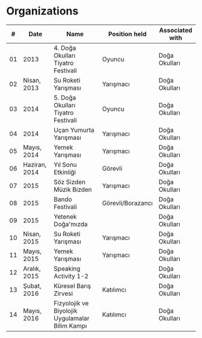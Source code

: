 # Organizations

|#     | Date          | Name                                            | Position held     | Associated with |
|------|---------------|-------------------------------------------------|-------------------|-----------------|
| 01   | 2013          | 4. Doğa Okulları Tiyatro Festivali              | Oyuncu            | Doğa Okulları   |
| 02   | Nisan, 2013   | Su Roketi Yarışması                             | Yarışmacı         | Doğa Okulları   |
| 03   | 2014          | 5\. Doğa Okulları Tiyatro Festivali             | Oyuncu            | Doğa Okulları   |
| 04   | 2014          | Uçan Yumurta Yarışması                          | Yarışmacı         | Doğa Okulları   |
| 05   | Mayıs, 2014   | Yemek Yarışması                                 | Yarışmacı         | Doğa Okulları   |
| 06   | Haziran, 2014 | Yıl Sonu Etkinliği                              | Görevli           | Doğa Okulları   |
| 07   | 2015          | Söz Sizden Müzik Bizden                         | Yarışmacı         | Doğa Okulları   |
| 08   | 2015          | Bando Festivali                                 | Görevli/Borazancı | Doğa Okulları   |
| 09   | 2015          | Yetenek Doğa'mızda                              |                   | Doğa Okulları   |
| 10   | Nisan, 2015   | Su Roketi Yarışması                             | Yarışmacı         | Doğa Okulları   |
| 11   | Mayıs, 2015   | Yemek Yarışması                                 | Yarışmacı         | Doğa Okulları   |
| 12   | Aralık, 2015  | Speaking Activity 1-2                           |                   | Doğa Okulları   |
| 13   | Şubat, 2016   | Küresel Barış Zirvesi                           | Katılımcı         | Doğa Okulları   |
| 14   | Mayıs, 2016   | Fizyolojik ve Biyolojik Uygulamalar Bilim Kampı | Katılımcı         | Doğa Okulları   |
